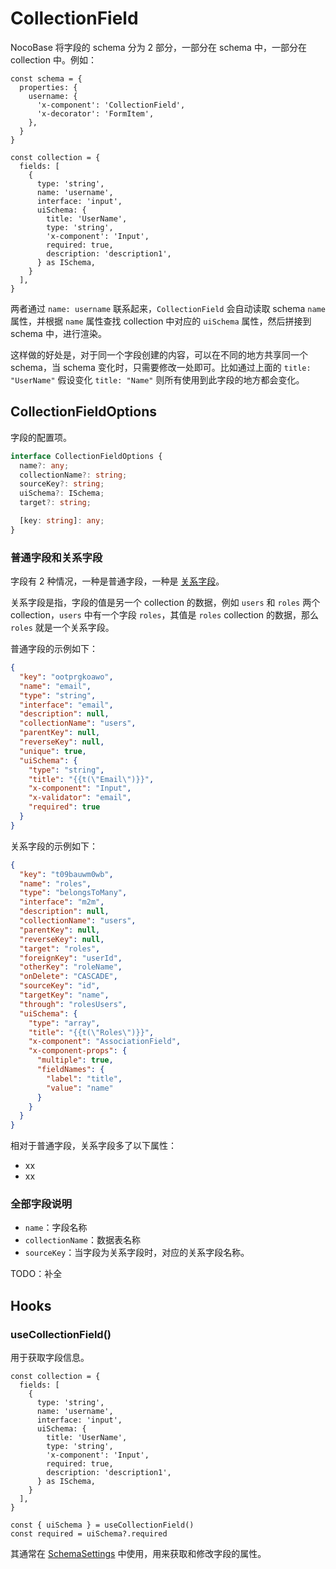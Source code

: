 # CollectionField

NocoBase 将字段的 schema 分为 2 部分，一部分在 schema 中，一部分在 collection 中。例如：

```tsx | pure
const schema = {
  properties: {
    username: {
      'x-component': 'CollectionField',
      'x-decorator': 'FormItem',
    },
  }
}

const collection = {
  fields: [
    {
      type: 'string',
      name: 'username',
      interface: 'input',
      uiSchema: {
        title: 'UserName',
        type: 'string',
        'x-component': 'Input',
        required: true,
        description: 'description1',
      } as ISchema,
    }
  ],
}
```

两者通过 `name: username` 联系起来，`CollectionField` 会自动读取 schema `name` 属性，并根据 `name` 属性查找 collection 中对应的 `uiSchema` 属性，然后拼接到 schema 中，进行渲染。

这样做的好处是，对于同一个字段创建的内容，可以在不同的地方共享同一个 schema，当 schema 变化时，只需要修改一处即可。比如通过上面的 `title:  "UserName"` 假设变化 `title: "Name"` 则所有使用到此字段的地方都会变化。

<code src="./demos/collection-field/demo1.tsx"></code>

## CollectionFieldOptions

字段的配置项。

```ts
interface CollectionFieldOptions {
  name?: any;
  collectionName?: string;
  sourceKey?: string;
  uiSchema?: ISchema;
  target?: string;

  [key: string]: any;
}
```

### 普通字段和关系字段

字段有 2 种情况，一种是普通字段，一种是 [关系字段](https://docs-cn.nocobase.com/development/server/collections/association-fields)。

关系字段是指，字段的值是另一个 collection 的数据，例如 `users` 和 `roles` 两个 collection，`users` 中有一个字段 `roles`，其值是 `roles` collection 的数据，那么 `roles` 就是一个关系字段。

普通字段的示例如下：

```json
{
  "key": "ootprgkoawo",
  "name": "email",
  "type": "string",
  "interface": "email",
  "description": null,
  "collectionName": "users",
  "parentKey": null,
  "reverseKey": null,
  "unique": true,
  "uiSchema": {
    "type": "string",
    "title": "{{t(\"Email\")}}",
    "x-component": "Input",
    "x-validator": "email",
    "required": true
  }
}
```

关系字段的示例如下：

```json
{
  "key": "t09bauwm0wb",
  "name": "roles",
  "type": "belongsToMany",
  "interface": "m2m",
  "description": null,
  "collectionName": "users",
  "parentKey": null,
  "reverseKey": null,
  "target": "roles",
  "foreignKey": "userId",
  "otherKey": "roleName",
  "onDelete": "CASCADE",
  "sourceKey": "id",
  "targetKey": "name",
  "through": "rolesUsers",
  "uiSchema": {
    "type": "array",
    "title": "{{t(\"Roles\")}}",
    "x-component": "AssociationField",
    "x-component-props": {
      "multiple": true,
      "fieldNames": {
        "label": "title",
        "value": "name"
      }
    }
  }
}
```

相对于普通字段，关系字段多了以下属性：

- xx
- xx

### 全部字段说明

- `name`：字段名称
- `collectionName`：数据表名称
- `sourceKey`：当字段为关系字段时，对应的关系字段名称。

TODO：补全

## Hooks

### useCollectionField()

用于获取字段信息。

```tsx | pure
const collection = {
  fields: [
    {
      type: 'string',
      name: 'username',
      interface: 'input',
      uiSchema: {
        title: 'UserName',
        type: 'string',
        'x-component': 'Input',
        required: true,
        description: 'description1',
      } as ISchema,
    }
  ],
}

const { uiSchema } = useCollectionField()
const required = uiSchema?.required
```

其通常在 [SchemaSettings](/core/ui-schema/schema-settings) 中使用，用来获取和修改字段的属性。

<code src="./demos/collection-field/demo2.tsx"></code>



